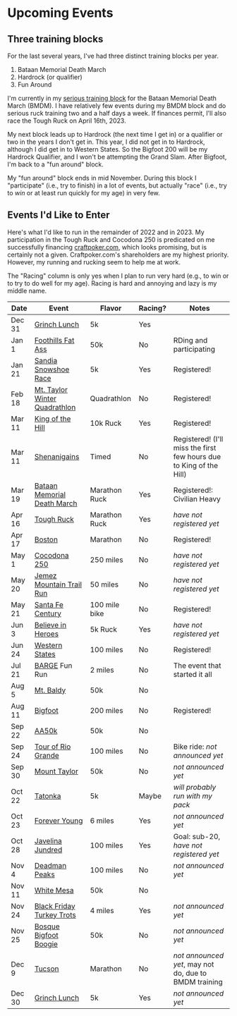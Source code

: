 # Upcoming Events

## Three training blocks

For the last several years, I've had three distinct training blocks
per year.

1. Bataan Memorial Death March
2. Hardrock (or qualifier)
3. Fun Around

I'm currently in my [serious training
block](https://github.com/ctm/Bataan-Memorial-Death-March) for the
Bataan Memorial Death March (BMDM).  I have relatively few events
during my BMDM block and do serious ruck training two and a half days
a week.  If finances permit, I'll also race the Tough Ruck on April
16th, 2023.

My next block leads up to Hardrock (the next time I get in) or a
qualifier or two in the years I don't get in. This year, I did not get
in to Hardrock, although I did get in to Western States.  So the
Bigfoot 200 will be my Hardrock Qualifier, and I won't be attempting
the Grand Slam.  After Bigfoot, I'm back to a "fun around" block.

My "fun around" block ends in mid November.  During this block I
"participate" (i.e., try to finish) in a lot of events, but actually
"race" (i.e., try to _win_ or at least run quickly for my age) in very
few.

## Events I'd Like to Enter

Here's what I'd like to run in the remainder of 2022 and in 2023.  My
participation in the Tough Ruck and Cocodona 250 is predicated on me
successfully financing [craftpoker.com](https://craftpoker.com), which
looks promising, but is certainly not a given.  Craftpoker.com's
shareholders are my highest priority. However, my running and rucking
seem to help me at work.

The "Racing" column is only yes when I plan to run very hard (e.g., to win
or to try to do well for my age).  Racing is hard and annoying and lazy
is my middle name.


|Date|Event|Flavor|Racing?|Notes|
|----|-----|--------|-------|-----|
|Dec 31|[Grinch Lunch](https://www.facebook.com/events/587035643112558)|5k|Yes||
|Jan 1|[Foothills Fat Ass](https://newmexicofa50k.wordpress.com/foothills-50k/)|50k|No|RDing and participating|
|Jan 21|[Sandia Snowshoe Race](https://friendsofthesandias.org/snowshoe-race/)|5k|Yes|Registered!|
|Feb 18|[Mt. Taylor Winter Quadrathlon](http://www.mttaylorquad.org/)|Quadrathlon|No|Registered!|
|Mar 11|[King of the Hill](https://www.loslunasnm.gov/721/King-of-the-Hill)|10k Ruck|Yes|Registered!|
|Mar 11|[Shenanigains](https://ultrasignup.com/register.aspx?did=100045)|Timed|No|Registered! (I'll miss the first few hours due to King of the Hill)|
|Mar 19|[Bataan Memorial Death March](https://bataanmarch.com/register/civilian-individual/)|Marathon Ruck|Yes|Registered!: Civilian Heavy|
|Apr 16|[Tough Ruck](https://www.toughruck.org/)|Marathon Ruck|Yes|_have not registered yet_|
|Apr 17|[Boston](https://www.baa.org/races/boston-marathon)|Marathon|No|Registered!|
|May 1|[Cocodona 250](https://cocodona.com/)|250 miles|No|_have not registered yet_|
|May 20|[Jemez Mountain Trail Run](https://www.jemezmountaintrailruns.org/)|50 miles|No|_have not registered yet_|
|May 21|[Santa Fe Century](https://www.santafecentury.com/)|100 mile bike|No|Registered!|
|Jun 3|[Believe in Heroes](https://loslunasvet.com/)|5k Ruck|Yes|_have not registered yet_|
|Jun 24|[Western States](https://www.wser.org/)|100 miles|No|Registered!|
|Jul 21|[BARGE](https://www.barge.org/) Fun Run|2 miles|No|The event that started it all|
|Aug 5|[Mt. Baldy](https://newmexicofa50k.wordpress.com/baldy_50k/)|50k|No||
|Aug 11|[Bigfoot](https://www.destinationtrailrun.com/bigfoot)|200 miles|No|Registered!|
|Sep 22|[AA50k](https://newmexicofa50k.wordpress.com/aa50k/)|50k|No||
|Sep 24|[Tour of Rio Grande](https://www.torgbc.com/)|100 miles|No|Bike ride: _not announced yet_|
|Sep 30|[Mount Taylor](http://www.mttaylor50k.com/)|50k|No|_not announced yet_|
|Oct 22|[Tatonka](https://www.core-crew.com/tatonka-5-10k-run)|5k|Maybe|_will probably run with my pack_|
|Oct 23|[Forever Young](https://www.abqroadrunners.com/forever-young-run.html)|6 miles|Yes|_not announced yet_|
|Oct 28|[Javelina Jundred](https://aravaiparunning.com/network/javelinajundred/)|100 miles|Yes|Goal: sub-20, _have not registered yet_|
|Nov 4|[Deadman Peaks](https://deadmanpeaks.com/)|100 miles|No|_not announced yet_|
|Nov 11|[White Mesa](https://newmexicofa50k.wordpress.com/white_mesa_50k/)|50k|No||
|Nov 24|[Black Friday Turkey Trots](https://www.facebook.com/Burque-Brewery-Tour-563485270788124/)|4 miles|Yes|_not announced yet_|
|Nov 25|[Bosque Bigfoot Boogie](https://www.racenm.com/)|50k|No|_not announced yet_|
|Dec 9|[Tucson](https://www.tucsonmarathon.com/)|Marathon|No|_not announced yet_, may not do, due to BMDM training|
|Dec 30|[Grinch Lunch](https://www.facebook.com/events/587035643112558)|5k|Yes|_not announced yet_|
